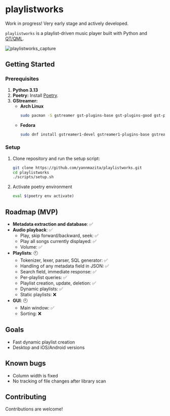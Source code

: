 # playlistworks

Work in progress! Very early stage and actively developed.

`playlistworks` is a playlist-driven music player built with Python and [QT/QML](https://doc.qt.io/qt-6/qmlreference.html).

![playlistworks_capture](https://github.com/user-attachments/assets/fd2aa53f-1f07-41a4-9a73-fa7a5acaed6f)

## Getting Started

### Prerequisites

1.  **Python 3.13**
2.  **Poetry:** Install [Poetry](https://python-poetry.org/docs/#installation).
3.  **GStreamer:**
    *   **Arch Linux**
        ```bash
        sudo pacman -S gstreamer gst-plugins-base gst-plugins-good gst-plugins-bad gst-plugins-ugly gst-libav python-gobject
        ```
    *   **Fedora**
        ```bash
        sudo dnf install gstreamer1-devel gstreamer1-plugins-base gstreamer1-plugins-good gstreamer1-plugins-bad-free gstreamer1-plugins-ugly python3-gobject
        ```

### Setup

1.  Clone repository and run the setup script:
    
    ```bash
    git clone https://github.com/yannmazita/playlistworks.git
    cd playlistworks
    ./scripts/setup.sh
    ```
2.  Activate poetry environment
    ```bash
    eval $(poetry env activate)
    ```

## Roadmap (MVP)
- **Metadata extraction and database**: ✅
- **Audio playback**: ✅
    *   Play, skip forward/backward, seek: ✅
    *   Play all songs currently displayed: ✅
    *   Volume: ✅
- **Playlists**: 🕙
    *   Tokenizer, lexer, parser, SQL generator: ✅
    *   Handling of any metadata field in JSON: ✅
    *   Search field, immediate response: ✅
    *   Per-playlist queries: ✅
    *   Playlist creation, update, deletion: ✅
    *   Dynamic playlists: ✅
    *   Static playlists: ❌
- **GUI**: 🕙
    *   Main window:  ✅
    *   Sorting: ❌

## Goals
- Fast dynamic playlist creation
- Desktop and iOS/Android versions

## Known bugs
- Column width is fixed
- No tracking of file changes after library scan

## Contributing

Contributions are welcome!
